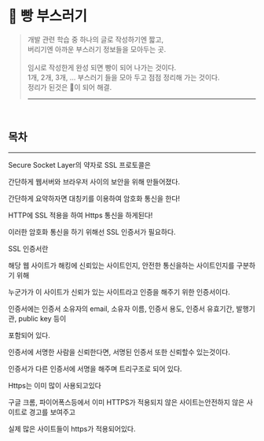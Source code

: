 # 🍞 빵 부스러기
>개발 관련 학습 중 하나의 글로 작성하기엔 짧고, <br/>
>버리기엔 아까운 부스러기 정보들을 모아두는 곳. <br/> <br/>
>임시로 작성한게 완성 되면 빵이 되어 나가는 것이다. <br/> 
>1개, 2개, 3개, ... 부스러기 들을 모아 두고 점점 정리해 가는 것이다. <br/>
>정리가 된것은 🍞이 되어 해결.
> ***



<br/>

## 목차


---



Secure Socket Layer의 약자로 SSL 프로토콜은

간단하게 웹서버와 브라우저 사이의 보안을 위해 만들어졌다.



간단하게 요약하자면 대칭키를 이용하여 암호화 통신을 한다!

HTTP에 SSL 적용을 하여 Https 통신을 하게된다!

이러한 암호화 통신을 하기 위해선 SSL 인증서가 필요하다.



SSL 인증서란

해당 웹 사이트가 해킹에 신뢰있는 사이트인지, 안전한 통신을하는 사이트인지를 구분하기 위해

누군가가 이 사이트가 신뢰가 있는 사이트라고 인증을 해주기 위한 인증서이다.

인증서에는 인증서 소유자의 email, 소유자 이름, 인증서 용도, 인증서 유효기간, 발행기관, public key 등이

포함되어 있다.



인증서에 서명한 사람을 신뢰한다면, 서명된 인증서 또한 신뢰할수 있는것이다.

인증서가 다른 인증서에 서명을 해주며 트리구조로 되어 있다.



Https는 이미 많이 사용되고있다

구글 크롬, 파이어폭스등에서 이미 HTTPS가 적용되지 않은 사이트는안전하지 않은 사이트로 경고를 보여주고

실제 많은 사이트들이 https가 적용되어있다.
